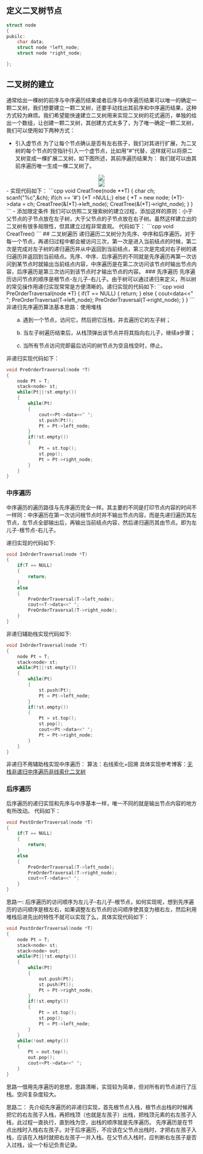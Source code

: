 ## 定义二叉树节点
```cpp
struct node
{
pubilc:
    char data;
    struct node *left_node;
    struct node *right_node;

};
```
## 二叉树的建立
通常给出一棵树的前序与中序遍历结果或者后序与中序遍历结果可以唯一的确定一颗二叉树，我们想要建立一颗二叉树，还要手动找出其前序和中序遍历结果，这种方式较为麻烦。我们希望能快速建立二叉树用来实现二叉树的花式遍历，单独的给出一个数组，让创建一颗二叉树，其创建方式太多了，为了唯一确定一颗二叉树，我们可以使用如下两种方式：
- 引入虚节点
为了让每个节点确认是否有左右孩子，我们对其进行扩展，为二叉树的每个节点的空指针引入一个虚节点，比如用“#”代替，这样就可以将原二叉树变成一棵扩展二叉树，如下图所述，其前序遍历结果为：   我们就可以由其前序遍历唯一生成一棵二叉树了。
<div align="center"> <img src="pngs/20191024102655.png"/> </div>
<div align="center"> <img src="pngs/20191024102810.png"/> </div>
- 实现代码如下：
```cpp
void CreatTree(node **T)
{
    char ch;
    scanf("%c",&ch);
    if(ch == '#')
    {*T =NULL;}
    else
    {
        *T = new node;
        (*T)->data = ch;
        CreatTree(&(*T)->left_node);
        CreatTree(&(*T)->right_node);
    }
}
```
- 添加限定条件
我们可以仿照二叉搜索树的建立过程，添加这样的原则：小于父节点的子节点放在左子树，大于父节点的子节点放在右子树。虽然这样建立出的二叉树有很多局限性，但其建立过程非常直观。
代码如下：
```cpp
void CreatTree()
```
## 二叉树遍历
递归遍历二叉树分为先序、中序和后序遍历。对于每一个节点，再递归过程中都会被访问三次，第一次是进入当前结点的时候，第二次是完成对左子树的递归遍历并从中返回到当前结点，第三次是完成对右子树的递归遍历并返回到当前结点。先序、中序、后序遍历的不同就是先序遍历再第一次访问到某节点时就输出当前结点内容，中序遍历是在第二次访问该节点时输出节点内容，后序遍历是第三次访问到该节点时才输出节点的内容。
### 先序遍历
先序遍历访问节点的顺序是根节点-左儿子-右儿子。由于树可以通过递归来定义，所以树的常见操作用递归实现常常是方便清晰的。递归实现的代码如下:
```cpp
void PreOrderTraversal(node *T)
{
    if(T == NULL)
    {
        return;
    }
    else
    {
        cout<<T->data<<" ";
        PreOrderTraversal(T->left_node);
        PreOrderTraversal(T->right_node);
    }
}
```
非递归先序遍历算法基本思路：使用堆栈

　　a. 遇到一个节点，访问它，然后把它压栈，并去遍历它的左子树；

　　b. 当左子树遍历结束后，从栈顶弹出该节点并将其指向右儿子，继续a步骤；

　　c. 当所有节点访问完即最后访问的树节点为空且栈空时，停止。

非递归实现代码如下：
```cpp
void PreOrderTraversal(node *T)
{
    node Pt = T;
    stack<node> st;
    while(Pt||!st.empty())
    {
        while(Pt)
        {
            cout<<Pt->data<<" ";
            st.push(Pt));
            Pt = Pt->left_node;
        }
        if(!st.empty())
        {
            Pt = st.top();
            st.pop();
            Pt = Pt->right_node;
        }
    }
}
```
### 中序遍历
中序遍历的遍历路径与先序遍历完全一样。其主要的不同是打印节点内容的时间不一样同：中序遍历在第一次访问根节点时并不输出节点内容，而是先递归遍历其左节点，左节点全部输出后，再输出当前结点内容，然后递归遍历其由节点。即为左儿子-根节点-右儿子。

递归实现的代码如下:
```cpp
void InOrderTraversal(node *T)
{
    if(T == NULL)
    {
        return;
    }
    else
    {
        PreOrderTraversal(T->left_node);
        cout<<T->data<<" ";
        PreOrderTraversal(T->right_node);
    }
}
```
非递归辅助栈实现代码如下:
```cpp
void InOrderTraversal(node *T)
{
    node Pt = T;
    stack<node> st;
    while(Pt||!st.empty())
    {
        while(Pt)
        {
            st.push(Pt);
            Pt = Pt->left_node;
        }
        if(!st.empty())
        {
            Pt = st.top();
            st.pop();
            cout<<Pt->data<<" ";
            Pt = Pt->right_node;
        }
    }
}
```
非递归不用辅助栈实现中序遍历：
算法：右线索化+回溯
具体实现参考博客：[无栈非递归中序遍历非线索化二叉树](https://blog.csdn.net/Raito__/article/details/40618257)
### 后序遍历
后序遍历的递归实现和先序与中序基本一样，唯一不同的就是输出节点内容的地方有所改动。
代码如下：
```cpp
void PostOrderTraversal(node *T)
{
    if(T == NULL)
    {
        return;
    }
    else
    {
        PreOrderTraversal(T->left_node);
        PreOrderTraversal(T->right_node);
        cout<<T->data<<" ";
    }
}
```
思路一:
后序遍历的访问顺序为左儿子-右儿子-根节点，如何实现呢，想到先序遍历的访问顺序是根左右，如果调整左右节点的访问顺序使其变为根右左，然后利用堆栈后进先出的特性不就可以实现了么，具体实现代码如下：
```cpp
void PostOrderTraversal(node *T)
{
    node Pt = T;
    stack<node> st;
    stack<node> out;
    while(Pt||!st.empty())
    {
        while(Pt)
        {
            out.push(Pt);
            st.push(Pt));
            Pt = Pt->right_node;
        }
        if(!st.empty())
        {
            Pt = st.top();
            st.pop();
            Pt = Pt->left_node;
        }
    }
    while(!out.empty())
    {
        Pt = out.top();
        out.pop();
        cout<<Pt->data<<" ";
    }
}
```
思路一借用先序遍历的思想，思路清晰，实现较为简单，但对所有的节点进行了压栈。空间复杂度较大。

思路二：
先介绍先序遍历的非递归实现，首先根节点入栈，根节点出栈的时候再把它的右左孩子入栈，再把栈顶（也就是左孩子）出栈，把栈顶元素的右左孩子入栈，此过程一直执行，直到栈为空，出栈的顺序就是先序遍历。
先序遍历是在节点出栈时入栈右左孩子。对于后序遍历，不应该在父节点出栈时，才把右左孩子入栈，应该在入栈时就把右左孩子一并入栈。在父节点入栈时，应判断右左孩子是否入过栈，设一个标记负责记录。


